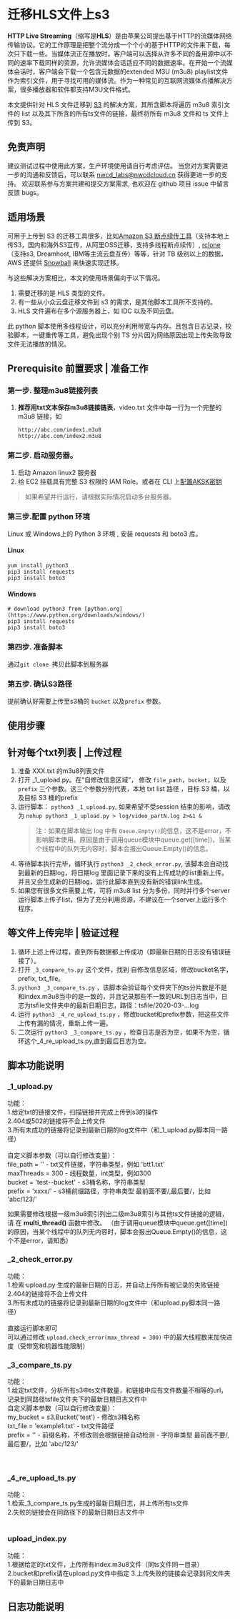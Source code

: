 # 迁移HLS文件上s3

**HTTP Live Streaming**（缩写是**HLS**）是由苹果公司提出基于HTTP的流媒体网络传输协议。它的工作原理是把整个流分成一个个小的基于HTTP的文件来下载，每次只下载一些。当媒体流正在播放时，客户端可以选择从许多不同的备用源中以不同的速率下载同样的资源，允许流媒体会话适应不同的数据速率。在开始一个流媒体会话时，客户端会下载一个包含元数据的extended M3U (m3u8) playlist文件作为索引文件，用于寻找可用的媒体流。作为一种常见的互联网流媒体点播解决方案，很多播放器和软件都支持M3U文件格式。   

本文提供针对 HLS 文件迁移到 [S3](https://aws.amazon.com/cn/s3/) 的解决方案，其所含脚本将遍历 m3u8 索引文件的 list 以及其下所含的所有ts文件的链接，最终将所有 m3u8 文件和 ts 文件上传到 S3。


## 免责声明
建议测试过程中使用此方案，生产环境使用请自行考虑评估。
当您对方案需要进一步的沟通和反馈后，可以联系 nwcd_labs@nwcdcloud.cn 获得更进一步的支持。
欢迎联系参与方案共建和提交方案需求, 也欢迎在 github 项目 issue 中留言反馈 bugs。

## 适用场景 

可用于上传到 S3 的迁移工具很多，比如[Amazon S3 断点续传工具](https://github.com/aws-samples/amazon-s3-resumable-upload)（支持本地上传S3，国内和海外S3互传，从阿里OSS迁移，支持多线程断点续传）, [rclone](https://rclone.org/s3/)（支持s3, Dreamhost, IBM等主流云盘互传）等等，针对 TB 级别以上的数据，AWS 还提供 [Snowball](https://aws.amazon.com/cn/snowball/) 来快速实现迁移。 

与这些解决方案相比，本文的使用场景偏向于以下情况。

1. 需要迁移的是 HLS 类型的文件。
1. 有一些从小众云盘迁移文件到 s3 的需求，是其他脚本工具所不支持的。
1. HLS 文件遍布在多个源服务器上，如 IDC 以及不同云盘。

此 python 脚本使用多线程设计，可以充分利用带宽与内存。且包含日志记录，校验脚本，一键重传等工具，避免出现个别 TS 分片因为网络原因出现上传失败导致文件无法播放的情况。

## Prerequisite 前置要求 | 准备工作

### 第一步. 整理m3u8链接列表
1. **推荐用txt文本保存m3u8链接链表**，video.txt 文件中每一行为一个完整的 m3u8 链接，如 
   ```
   http://abc.com/index1.m3u8
   http://abc.com/index2.m3u8
   ```

### 第二步. 启动服务器。 
1. 启动 Amazon linux2 服务器
1. 给 EC2 挂载具有完整 S3 权限的 IAM Role。或者在 CLI 上[配置AKSK密钥](https://docs.aws.amazon.com/zh_cn/cli/latest/userguide/cli-chap-configure.html) 

> 如果希望并行运行，请根据实际情况启动多台服务器。

### 第三步.配置 python 环境
Linux 或 Windows上的 Python 3 环境 , 安装 requests 和 boto3 库。
#### Linux
   ```
   yum install python3  
   pip3 install requests 
   pip3 install boto3
   ```
#### Windows
   ```
   # download python3 from [python.org](https://www.python.org/downloads/windows/) 
   pip3 install requests
   pip3 install boto3
   ``` 

### 第四步. 准备脚本
通过``git clone ``拷贝此脚本到服务器

### 第五步. 确认S3路径
提前确认好需要上传至s3桶的 ``bucket`` 以及``prefix`` 参数。

## 使用步骤

## 针对每个txt列表 | 上传过程
1. 准备 XXX.txt 的m3u8列表文件
1. 打开 _1_upload.py。在“自修改信息区域”， 修改 ``file_path``，``bucket``，以及``prefix`` 三个参数。这三个参数分别代表，本地 txt list 路径 ，目标 S3 桶，以及目标 S3 桶的prefix
1. 运行脚本： ```python3 _1_upload.py```, 如果希望不受session 结束的影响，请改为 ```nohup python3 _1_upload.py > log/video_partN.log 2>&1 &```
   > 注：如果在脚本输出 log 中有 ```Queue.Empty()```的信息，这不是error，不影响脚本使用。原因是由于调用queue模块中queue.get([time])，当某个线程中的队列无内容时，脚本会报出Queue.Empty()的信息。
1. 等待脚本执行完毕，循环执行  ``python3 _2_check_error.py``,  该脚本会自动找到最新的日期log，将日期log 里面记录下来的没有上传成功的list重新上传。并且又会生成新的日期log，运行此脚本直到没有新的错误link生成。
1. 如果您有很多文件需要上传，可将 m3u8 list 分为多份，同时并行多个server运行脚本上传子list，但为了充分利用资源，不建议在一个server上运行多个程序。


## 等文件上传完毕 | 验证过程
1. 循环上述上传过程，直到所有数据都上传成功（即最新日期的日志没有错误链接了）。
1. 打开 ``_3_compare_ts.py`` 这个文件，找到 自修改信息区域，修改bucket名字，prefix, txt_file。
1. ``python3 _3_compare_ts.py`` ，该脚本会验证每个文件夹下的ts分片数是不是和index.m3u8当中的是一致的，并且记录那些不一致的URL到日志当中，日志为tsfile文件夹中的最新日期日志，路径：tsfile/2020-03-...log
1. 运行 ``python3 _4_re_upload_ts.py`` ，修改bucket和prefix参数，把这些文件上传有漏的情况，重新上传一遍。
1. 二次运行 ``python3 _3_compare_ts.py`` ，检查日志是否为空，如果不为空，循环这个_4_re_upload_ts.py,直到最后日志为空。
   

##  脚本功能说明
### _1_upload.py
功能：<br>
1.给定txt的链接文件，扫描链接并完成上传到s3的操作<br>
2.404或502的链接将不会上传文件<br>
3.所有未成功的链接将记录到最新日期的log文件中（和_1_upload.py脚本同一路径）<br>
<br>
自定义脚本参数（可以自行修改变量）：<br>
file_path = ''  - txt文件链接，字符串类型，例如 'btt1.txt'<br>
maxThreads = 300  - 线程数量，int类型，例如300<br>
bucket = 'test--bucket'  - s3桶名称，字符串类型<br>
prefix = 'xxxx/'   - s3桶前缀路径，字符串类型  最前面不要/,最后要/，比如 'abc/123/'<br>

如果需要修改根据一级m3u8索引列出二级m3u8索引与其他ts文件链接的逻辑，请 在 **multi_thread()** 函数中修改。
（由于调用queue模块中queue.get([time])的原因，当某个线程中的队列无内容时，脚本会报出Queue.Empty()的信息，这个不是error，请知悉）

### _2_check_error.py
功能：<br>
1.检索·upload.py·生成的最新日期的日志，并自动上传所有被记录的失败链接<br>
2.404的链接将不会上传文件<br>
3.所有未成功的链接将记录到最新日期的log文件中（和upload.py脚本同一路径）<br>
<br>
直接运行脚本即可<br>
可以通过修改 `upload.check_error(max_thread = 300)` 中的最大线程数来加快进度（受带宽和机器性能限制）<br>

### _3_compare_ts.py
功能：<br>
1.给定txt文件，分析所有s3中ts文件数量，和链接中应有文件数量不相等的url，记录到同路径tsfile文件夹下的最新日期日志文件中<br>
自定义脚本参数（可以自行修改变量）：<br>
my_bucket = s3.Bucket('test')  - 修改s3桶名称<br>
txt_file = 'example1.txt'   - txt文件路径<br>
prefix = ''   - 前缀名称，不修改则会根据链接自动检测 - 字符串类型  最前面不要/,最后要/，比如 'abc/123/'<br>
<br>
<br>

### _4_re_upload_ts.py
功能：<br>
1.检索_3_compare_ts.py生成的最新日期日志，并上传所有ts文件<br>
2.失败的链接会在同路径下的最新日期日志文件中<br>
<br>

### upload_index.py
功能：<br>
1.根据给定的txt文件，上传所有index.m3u8文件（同ts文件同一目录）<br>
2.bucket和prefix请在upload.py文件中指定
3.上传失败的链接会记录到同文件夹下的最新日期日志中
<br>

## 日志功能说明